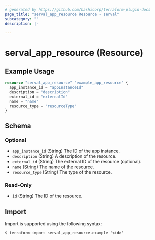 ```yaml
---
# generated by https://github.com/hashicorp/terraform-plugin-docs
page_title: "serval_app_resource Resource - serval"
subcategory: ""
description: |-
  
---
```


# serval_app_resource (Resource)



## Example Usage

```terraform
resource "serval_app_resource" "example_app_resource" {
  app_instance_id = "appInstanceId"
  description = "description"
  external_id = "externalId"
  name = "name"
  resource_type = "resourceType"
}
```

<!-- schema generated by tfplugindocs -->
## Schema

### Optional

- `app_instance_id` (String) The ID of the app instance.
- `description` (String) A description of the resource.
- `external_id` (String) The external ID of the resource (optional).
- `name` (String) The name of the resource.
- `resource_type` (String) The type of the resource.

### Read-Only

- `id` (String) The ID of the resource.

## Import

Import is supported using the following syntax:

```shell
$ terraform import serval_app_resource.example '<id>'
```
